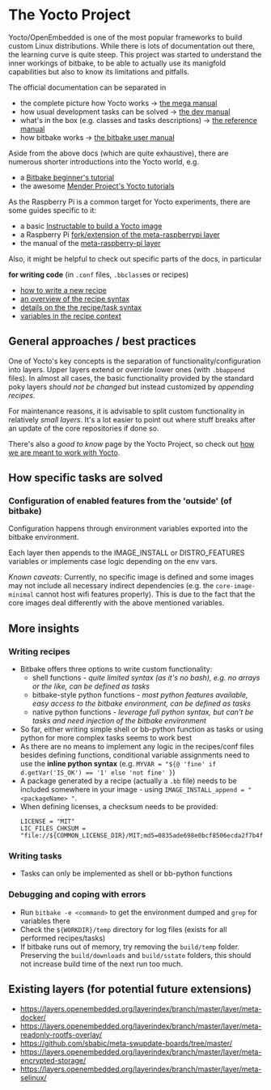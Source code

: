 # The Yocto Project

Yocto/OpenEmbedded is one of the most popular frameworks to build custom Linux distributions. 
While there is lots of documentation out there, the learning curve is quite steep. This project 
was started to understand the inner workings of bitbake, to be able to actually use its manigfold 
capabilities but also to know its limitations and pitfalls.

The official documentation can be separated in
- the complete picture how Yocto works -> [the mega manual](https://www.yoctoproject.org/docs/current/mega-manual/mega-manual.html)
- how usual development tasks can be solved -> [the dev manual](https://www.yoctoproject.org/docs/latest/dev-manual/dev-manual.html)
- what's in the box (e.g. classes and tasks descriptions) -> [the reference manual](https://www.yoctoproject.org/docs/current/ref-manual/ref-manual.html)
- how bitbake works -> [the bitbake user manual](https://www.yoctoproject.org/docs/latest/bitbake-user-manual/bitbake-user-manual.html)

Aside from the above docs (which are quite exhaustive), there are numerous shorter introductions into 
the Yocto world, e.g. 
- a [Bitbake beginner's tutorial](https://a4z.bitbucket.io/docs/BitBake/guide.html)
- the awesome [Mender Project's Yocto tutorials](https://hub.mender.io/c/tutorials/yocto-project/19)

As the Raspberry Pi is a common target for Yocto experiments, there are some guides specific to it:
- a basic [Instructable to build a Yocto image](https://www.instructables.com/id/Building-GNULinux-Distribution-for-Raspberry-Pi-Us/)
- a Raspberry Pi [fork/extension of the meta-raspberrypi layer](https://jumpnowtek.com/rpi/Raspberry-Pi-Systems-with-Yocto.html)
- the manual of the [meta-raspberry-pi layer](https://meta-raspberrypi.readthedocs.io/en/latest/readme.html)

Also, it might be helpful to check out specific parts of the docs, in particular

**for writing code** (in `.conf` files, `.bbclass`es or recipes)
- [how to write a new recipe](https://www.yoctoproject.org/docs/current/dev-manual/dev-manual.html#new-recipe-writing-a-new-recipe)
- [an overview of the recipe syntax](https://www.yoctoproject.org/docs/current/dev-manual/dev-manual.html#recipe-syntax)
- [details on the the recipe/task syntax](https://www.yoctoproject.org/docs/latest/bitbake-user-manual/bitbake-user-manual.html#bitbake-user-manual-metadata)
- [variables in the recipe context](https://www.yoctoproject.org/docs/current/ref-manual/ref-manual.html#ref-varlocality-recipe-required)


## General approaches / best practices

One of Yocto's key concepts is the separation of functionality/configuration into layers. Upper 
layers extend or override lower ones (with `.bbappend` files). In almost all cases, the basic 
functionality provided by the standard poky layers *should not be changed* but instead customized 
by *appending recipes*.

For maintenance reasons, it is advisable to split custom functionality in relatively *small layers*. 
It's a lot easier to point out where stuff breaks after an update of the core repositories if done so.

There's also a *good to know* page by the Yocto Project, so check out [how we are meant to work with Yocto](https://www.yoctoproject.org/docs/what-i-wish-id-known/).


## How specific tasks are solved

### Configuration of enabled features from the 'outside' (of bitbake)

Configuration happens through environment variables exported into the bitbake environment. 

Each layer then appends to the IMAGE_INSTALL or DISTRO_FEATURES variables or implements case logic 
depending on the env vars.

*Known caveats*: Currently, no specific image is defined and some images may not include all necessary 
indirect dependencies (e.g. the `core-image-minimal` cannot host wifi features properly). This is due to 
the fact that the core images deal differently with the above mentioned variables.


## More insights 

### Writing recipes

- Bitbake offers three options to write custom functionality: 
  - shell functions - *quite limited syntax (as it's no bash), e.g. no arrays or the like, can be defined as tasks*
  - bitbake-style python functions - *most python features available, easy access to the bitbake environment, can be defined as tasks*
  - native python functions - *leverage full python syntax, but can't be tasks and need injection of the bitbake environment*
- So far, either writing simple shell or bb-python function as tasks or using python for more complex 
  tasks seems to work best
- As there are no means to implement any logic in the recipes/conf files besides defining functions, conditional 
  variable assignments need to use the **inline python syntax** (e.g. `MYVAR = "${@ 'fine' if d.getVar('IS_OK') == '1' else 'not fine' }`)
- A package generated by a recipe (actually a `.bb` file) needs to be included somewhere in your image - using 
  `IMAGE_INSTALL_append = " <packageName> "`.
- When defining licenses, a checksum needs to be provided:
  ```
  LICENSE = "MIT"
  LIC_FILES_CHKSUM = "file://${COMMON_LICENSE_DIR}/MIT;md5=0835ade698e0bcf8506ecda2f7b4f302"
  ```


### Writing tasks

- Tasks can only be implemented as shell or bb-python functions


### Debugging and coping with errors

- Run `bitbake -e <command>` to get the environment dumped and `grep` for variables there
- Check the `${WORKDIR}/temp` directory for log files (exists for all performed recipes/tasks)
- If bitbake runs out of memory, try removing the `build/temp` folder. Preserving the `build/downloads` 
  and `build/sstate` folders, this should not increase build time of the next run too much.



## Existing layers (for potential future extensions)

- https://layers.openembedded.org/layerindex/branch/master/layer/meta-docker/
- https://layers.openembedded.org/layerindex/branch/master/layer/meta-readonly-rootfs-overlay/
- https://github.com/sbabic/meta-swupdate-boards/tree/master/
- https://layers.openembedded.org/layerindex/branch/master/layer/meta-encrypted-storage/
- https://layers.openembedded.org/layerindex/branch/master/layer/meta-selinux/

